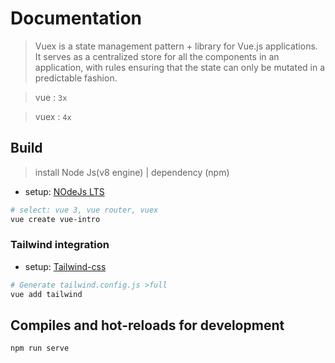 # Documentation

>Vuex is a state management pattern + library for Vue.js applications. It serves as a centralized store for all the components in an application, with rules ensuring that the state can only be mutated in a predictable fashion.

> vue : ``` 3x ``` 

> vuex : ``` 4x ```

## Build
> install Node Js(v8 engine) | dependency (npm)
* setup: [NOdeJs LTS](https://nodejs.org/en/download/)
``` bash
# select: vue 3, vue router, vuex
vue create vue-intro
```

### Tailwind integration
* setup: [Tailwind-css](https://tailwindcss.com/docs/installation)
``` bash
# Generate tailwind.config.js >full
vue add tailwind 
```

## Compiles and hot-reloads for development
``` bash
npm run serve
```
